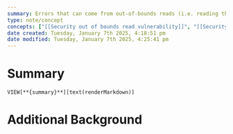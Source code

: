```yaml
---
summary: Errors that can come from out-of-bounds reads (i.e. reading the 11th entry in a 6 item list), or writing to that same value.
type: note/concept
concepts: ["[[Security out of bounds read vulnerability]]", "[[Security out of bounds write vulnerability]]"]
date created: Tuesday, January 7th 2025, 4:18:51 pm
date modified: Tuesday, January 7th 2025, 4:25:41 pm
---
```

# Summary
`VIEW[**{summary}**][text(renderMarkdown)]`

# Additional Background